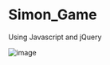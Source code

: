 # Simon_Game
Using Javascript and jQuery

![image](https://user-images.githubusercontent.com/68321745/102456741-61c81100-408d-11eb-9454-dba164564601.png)
